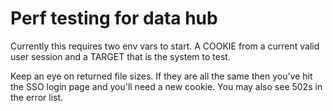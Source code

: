 Perf testing for data hub
====

Currently this requires two env vars to start. A COOKIE from a current valid user session and a TARGET that is the system to test.

Keep an eye on returned file sizes. If they are all the same then you've hit the SSO login page and you'll need a new cookie. You may also see 502s in the error list.